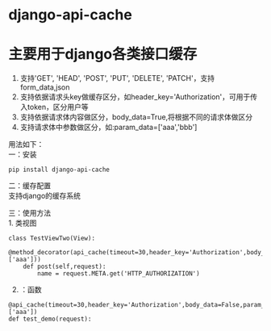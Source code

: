 # django-api-cache
# 主要用于django各类接口缓存

1. 支持'GET', 'HEAD', 'POST', 'PUT', 'DELETE', 'PATCH'，支持form_data,json</br>
2. 支持依据请求头key做缓存区分，如header_key='Authorization'，可用于传入token，区分用户等</br>
3. 支持依据请求体内容做区分，body_data=True,将根据不同的请求体做区分</br>
4. 支持请求体中参数做区分，如:param_data=['aaa','bbb']</br>

用法如下：</br>
一：安装</br>
```
pip install django-api-cache
```
二：缓存配置</br>
支持django的缓存系统

三：使用方法</br>
	1. 类视图</br>
```
class TestViewTwo(View):
    @method_decorator(api_cache(timeout=30,header_key='Authorization',body_data=False,param_data=['aaa']))
    def post(self,request):
        name = request.META.get('HTTP_AUTHORIZATION')
```
  2. ：函数</br>
```
@api_cache(timeout=30,header_key='Authorization',body_data=False,param_data=['aaa'])
def test_demo(request):
```

